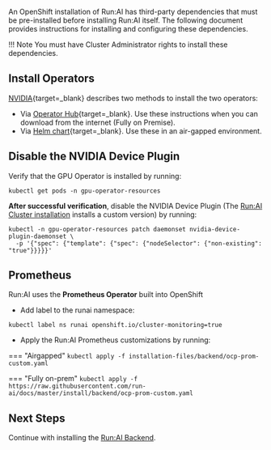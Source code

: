 
An OpenShift installation of Run:AI has third-party dependencies that must be pre-installed before installing Run:AI itself. The following document provides instructions for installing and configuring these dependencies.

!!! Note
    You must have Cluster Administrator rights to install these dependencies. 

## Install Operators 

[NVIDIA](https://docs.nvidia.com/datacenter/kubernetes/openshift-on-gpu-install-guide/index.html#openshift-gpu-support){target=_blank} describes two methods to install the two operators:

* Via [Operator Hub](https://docs.nvidia.com/datacenter/kubernetes/openshift-on-gpu-install-guide/index.html#openshift-gpu-support-install-via-operatorhub){target=_blank}. Use these instructions when you can download from the internet (Fully on Premise). 
* Via [Helm chart](https://docs.nvidia.com/datacenter/kubernetes/openshift-on-gpu-install-guide/index.html#openshift-gpu-support-install-helm){target=_blank}. Use these in an air-gapped environment.


## Disable the NVIDIA Device Plugin

Verify that the GPU Operator is installed by running:

```
kubectl get pods -n gpu-operator-resources
```

__After successful verification__, disable the NVIDIA Device Plugin (The [Run:AI Cluster installation](cluster.md) installs a custom version) by running:

```
kubectl -n gpu-operator-resources patch daemonset nvidia-device-plugin-daemonset \
  -p '{"spec": {"template": {"spec": {"nodeSelector": {"non-existing": "true"}}}}}'
```

## Prometheus

Run:AI uses the __Prometheus Operator__ built into OpenShift 

* Add label to the runai namespace:

```
kubectl label ns runai openshift.io/cluster-monitoring=true
```

* Apply the Run:AI Prometheus customizations by running:

=== "Airgapped"
    ```
    kubectl apply -f installation-files/backend/ocp-prom-custom.yaml
    ```

=== "Fully on-prem"
    ```
    kubectl apply -f https://raw.githubusercontent.com/run-ai/docs/master/install/backend/ocp-prom-custom.yaml
    ```

## Next Steps

Continue with installing the [Run:AI Backend](backend.md).